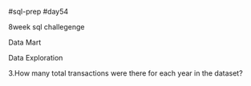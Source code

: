 #sql-prep
#day54

8week sql challegenge

Data Mart

Data Exploration

3.How many total transactions were there for each year in the dataset?